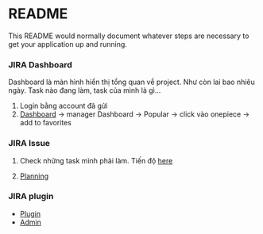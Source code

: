 # README #

This README would normally document whatever steps are necessary to get your application up and running.

### JIRA Dashboard ###
Dashboard là màn hình hiển thị tổng quan về project. Như còn lai  bao nhiêu ngày.
Task nào đang làm, task của mình là gì...

1. Login bằng account đã gửi
1. [Dashboard](https://onepiece.atlassian.net/secure/ConfigurePortalPages!default.jspa)  -> manager Dashboard  -> Popular  -> click vào onepiece  -> add to favorites

### JIRA Issue

1. Check những task mình phải làm. Tiến độ [here](https://onepiece.atlassian.net/secure/RapidBoard.jspa?rapidView=1&quickFilter=2)

2. [Planning](https://onepiece.atlassian.net/secure/RapidBoard.jspa?rapidView=1&view=planning)


### JIRA plugin ###
* [Plugin](https://onepiece.atlassian.net/plugins/)
* [Admin](https://onepiece.atlassian.net/plugins/)

